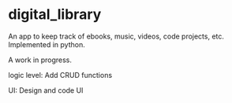 # digital_library
An app to keep track of ebooks, music, videos, code projects, etc. Implemented in python.

A work in progress. 

logic level: Add CRUD functions

UI: Design and code UI
